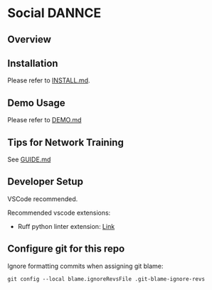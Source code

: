 # Social DANNCE

## Overview

## Installation
Please refer to [INSTALL.md](./INSTALL.md).

## Demo Usage
Please refer to [DEMO.md](./DEMO.md)

## Tips for Network Training
See [GUIDE.md](./GUIDE.md)


## Developer Setup

VSCode recommended.

Recommended vscode extensions:
* Ruff python linter extension: [Link](https://marketplace.visualstudio.com/items?itemName=charliermarsh.ruff)



## Configure git for this repo

Ignore formatting commits when assigning git blame:

`git config --local blame.ignoreRevsFile .git-blame-ignore-revs`
